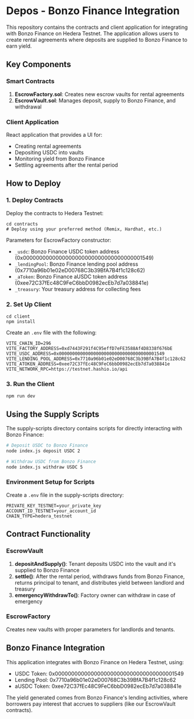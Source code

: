 # Depos - Bonzo Finance Integration

This repository contains the contracts and client application for integrating with Bonzo Finance on Hedera Testnet. The application allows users to create rental agreements where deposits are supplied to Bonzo Finance to earn yield.

## Key Components

### Smart Contracts

1. **EscrowFactory.sol**: Creates new escrow vaults for rental agreements
2. **EscrowVault.sol**: Manages deposit, supply to Bonzo Finance, and withdrawal

### Client Application

React application that provides a UI for:
- Creating rental agreements
- Depositing USDC into vaults
- Monitoring yield from Bonzo Finance
- Settling agreements after the rental period

## How to Deploy

### 1. Deploy Contracts

Deploy the contracts to Hedera Testnet:

```
cd contracts
# Deploy using your preferred method (Remix, Hardhat, etc.)
```

Parameters for EscrowFactory constructor:
- `_usdc`: Bonzo Finance USDC token address (0x0000000000000000000000000000000000001549)
- `_lendingPool`: Bonzo Finance lending pool address (0x7710a96b01e02eD00768C3b39BfA7B4f1c128c62)
- `_aToken`: Bonzo Finance aUSDC token address (0xee72C37fEc48C9FeC6bbD0982ecEb7d7a038841e)
- `_treasury`: Your treasury address for collecting fees

### 2. Set Up Client

```
cd client
npm install
```

Create an `.env` file with the following:

```
VITE_CHAIN_ID=296
VITE_FACTORY_ADDRESS=0xd7443F291f4C95effD7eFE3588Af4D8338f676bE
VITE_USDC_ADDRESS=0x0000000000000000000000000000000000001549
VITE_LENDING_POOL_ADDRESS=0x7710a96b01e02eD00768C3b39BfA7B4f1c128c62
VITE_ATOKEN_ADDRESS=0xee72C37fEc48C9FeC6bbD0982ecEb7d7a038841e
VITE_NETWORK_RPC=https://testnet.hashio.io/api
```

### 3. Run the Client

```
npm run dev
```

## Using the Supply Scripts

The supply-scripts directory contains scripts for directly interacting with Bonzo Finance:

```bash
# Deposit USDC to Bonzo Finance
node index.js deposit USDC 2

# Withdraw USDC from Bonzo Finance
node index.js withdraw USDC 5
```

### Environment Setup for Scripts

Create a `.env` file in the supply-scripts directory:

```
PRIVATE_KEY_TESTNET=your_private_key
ACCOUNT_ID_TESTNET=your_account_id
CHAIN_TYPE=hedera_testnet
```

## Contract Functionality

### EscrowVault

1. **depositAndSupply()**: Tenant deposits USDC into the vault and it's supplied to Bonzo Finance
2. **settle()**: After the rental period, withdraws funds from Bonzo Finance, returns principal to tenant, and distributes yield between landlord and treasury
3. **emergencyWithdrawTo()**: Factory owner can withdraw in case of emergency

### EscrowFactory

Creates new vaults with proper parameters for landlords and tenants.

## Bonzo Finance Integration

This application integrates with Bonzo Finance on Hedera Testnet, using:

- USDC Token: 0x0000000000000000000000000000000000001549
- Lending Pool: 0x7710a96b01e02eD00768C3b39BfA7B4f1c128c62
- aUSDC Token: 0xee72C37fEc48C9FeC6bbD0982ecEb7d7a038841e

The yield generated comes from Bonzo Finance's lending activities, where borrowers pay interest that accrues to suppliers (like our EscrowVault contracts).